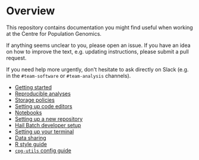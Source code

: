 # Overview

This repository contains documentation you might find useful when working at the
Centre for Population Genomics.

If anything seems unclear to you, please open an issue. If you have an idea on
how to improve the text, e.g. updating instructions, please submit a pull
request.

If you need help more urgently, don't hesitate to ask directly on Slack (e.g. in
the `#team-software` or `#team-analysis` channels).

- [Getting started](getting_started.md)
- [Reproducible analyses](reproducible_analyses.md)
- [Storage policies](storage_policies)
- [Setting up code editors](code_editors.md)
- [Notebooks](notebooks.md)
- [Setting up a new repository](new_repository.md)
- [Hail Batch developer setup](hail_batch_dev.md)
- [Setting up your terminal](terminal.md)
- [Data sharing](data_sharing.md)
- [R style guide](r_style_guide.md)
- [`cpg-utils` config guide](cpg_utils_config.md)
